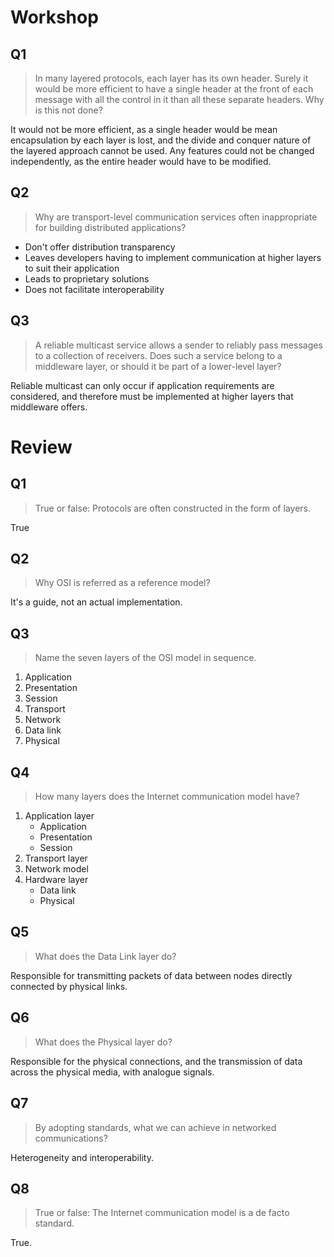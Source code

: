 # Workshop

## Q1

>In many layered protocols, each layer has its own header. Surely it would be more efficient to have a single header at the front of each message with all the control in it than all these separate headers. Why is this not done?

It would not be more efficient, as a single header would be mean encapsulation by each layer is lost, and the divide and conquer nature of the layered approach cannot be used. Any features could not be changed independently, as the entire header would have to be modified.

## Q2

>Why are transport-level communication services often inappropriate for building distributed applications?

- Don't offer distribution transparency
- Leaves developers having to implement communication at higher layers to suit their application
- Leads to proprietary solutions
- Does not facilitate interoperability

## Q3

>A reliable multicast service allows a sender to reliably pass messages to a collection of receivers. Does such a service belong to a middleware layer, or should it be part of a lower-level layer?

Reliable multicast can only occur if application requirements are considered, and therefore must be implemented at higher layers that middleware offers.

# Review

## Q1

>True or false: Protocols are often constructed in the form of layers.

True

## Q2

>Why OSI is referred as a reference model?

It's a guide, not an actual implementation.

## Q3

>Name the seven layers of the OSI model in sequence.

1. Application
2. Presentation
3. Session
4. Transport
5. Network
6. Data link
7. Physical

## Q4

>How many layers does the Internet communication model have?

1. Application layer
   - Application
   - Presentation
   - Session
2. Transport layer
3. Network model
4. Hardware layer
   - Data link
   - Physical

## Q5

>What does the Data Link layer do?

Responsible for transmitting packets of data between nodes directly connected by physical links.

## Q6

>What does the Physical layer do?

Responsible for the physical connections, and the transmission of data across the physical media, with analogue signals.

## Q7

>By adopting standards, what we can achieve in networked communications?

Heterogeneity and interoperability.

## Q8

>True or false: The Internet communication model is a de facto standard.

True.